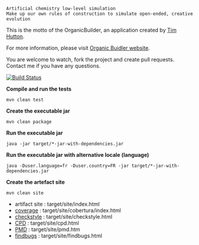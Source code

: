     Artificial chemistry low-level simulation
    Make up our own rules of construction to simulate open-ended, creative evolution

This is the motto of the OrganicBuilder, an application created by [Tim Hutton](http://www.sq3.org.uk).

For more information, please visit [Organic Buidler website](https://bertranddechoux.github.io/OrganicBuilder/).

You are welcome to watch, fork the project and create pull requests. Contact me if you have any questions.

[![Build Status](https://travis-ci.org/BertrandDechoux/OrganicBuilder.svg?branch=develop)](https://travis-ci.org/BertrandDechoux/OrganicBuilder)

**Compile and run the tests**
```
mvn clean test
```

**Create the executable jar**
```
mvn clean package
```

**Run the executable jar**
```
java -jar target/*-jar-with-dependencies.jar
```

**Run the executable jar with alternative locale (language)**
```
java -Duser.language=fr -Duser.country=FR -jar target/*-jar-with-dependencies.jar
```

**Create the artefact site**
```
mvn clean site
```
* artifact site : target/site/index.html
* [coverage](http://cobertura.github.io/cobertura/) : target/site/cobertura/index.html
* [checkstyle](http://checkstyle.sourceforge.net/) : target/site/checkstyle.html
* [CPD](http://pmd.sourceforge.net/pmd-4.3.0/cpd.html) : target/site/cpd.html
* [PMD](https://pmd.github.io/) : target/site/pmd.htm
* [findbugs](http://findbugs.sourceforge.net/) : target/site/findbugs.html

